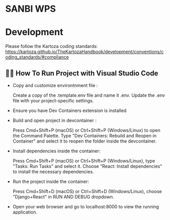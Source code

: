 # SANBI WPS

# Development

Please follow the Kartoza coding standards: https://kartoza.github.io/TheKartozaHandbook/development/conventions/coding_standards/#compliance


## 🏃‍♂️ How To Run Project with Visual Studio Code

- Copy and customize environtnment file :

    Create a copy of the .template.env file and name it .env. Update the .env file with your project-specific settings.

- Ensure you have Dev Containers extension is installed

- Build and open project in devcontainer :

    Press Cmd+Shift+P (macOS) or Ctrl+Shift+P (Windows/Linux) to open the Command Palette. 
Type "Dev Containers: Rebuild and Reopen in Container" and select it to reopen the folder inside the devcontainer.

- Install dependencies inside the container:

    Press Cmd+Shift+P (macOS) or Ctrl+Shift+P (Windows/Linux), type "Tasks: Run Tasks" and select it.
    Choose "React: Install dependencies" to install the necessary dependencies.

- Run the project inside the container:

    Press Cmd+Shift+D (macOS) or Ctrl+Shift+D (Windows/Linux), choose "Django+React" in RUN AND DEBUG dropdown.
    
- Open your web browser and go to localhost:8000 to view the running application.
